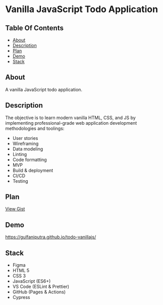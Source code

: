 # Vanilla JavaScript Todo Application

## Table Of Contents

- [About](#about)
- [Description](#description)
- [Plan](#plan)
- [Demo](#demo)
- [Stack](#stack)

## About

A vanilla JavaScript todo application.

## Description

The objective is to learn modern vanilla HTML, CSS, and JS by implementing professional-grade web application development methodologies and toolings:

- User stories
- Wireframing
- Data modeling
- Linting
- Code formatting
- MVP
- Build & deployment
- CI/CD
- Testing

## Plan

[View Gist](https://gist.github.com/gulfaniputra/1ae2b68115cf8df5a614dbfe42e85ed6)

## Demo

https://gulfaniputra.github.io/todo-vanillajs/

## Stack

- Figma
- HTML 5
- CSS 3
- JavaScript (ES6+)
- VS Code (ESLint & Prettier)
- GitHub (Pages & Actions)
- Cypress
